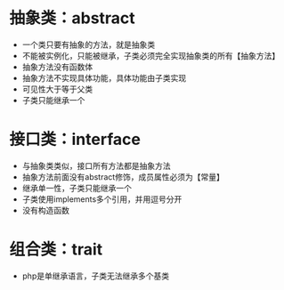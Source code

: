 
# 抽象类：abstract
- 一个类只要有抽象的方法，就是抽象类
- 不能被实例化，只能被继承，子类必须完全实现抽象类的所有【抽象方法】
- 抽象方法没有函数体
- 抽象方法不实现具体功能，具体功能由子类实现
- 可见性大于等于父类
- 子类只能继承一个

# 接口类：interface
- 与抽象类类似，接口所有方法都是抽象方法
- 抽象方法前面没有abstract修饰，成员属性必须为【常量】
- 继承单一性，子类只能继承一个
- 子类使用implements多个引用，并用逗号分开
- 没有构造函数

# 组合类：trait
- php是单继承语言，子类无法继承多个基类